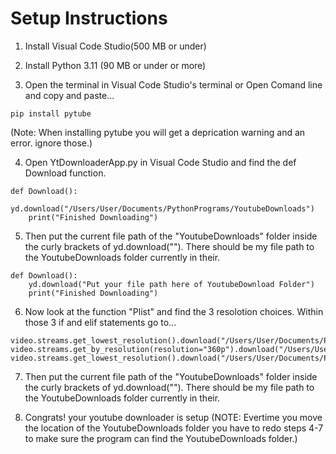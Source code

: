 # Setup Instructions 

1. Install Visual Code Studio(500 MB or under)

2. Install Python 3.11 (90 MB or under or more)

3. Open the terminal in Visual Code Studio's terminal or Open Comand line and copy and paste...

`pip install pytube`

(Note: When installing pytube you will get a deprication warning and an error. ignore those.)

4. Open YtDownloaderApp.py in Visual Code Studio and find the def Download function.

```
def Download():
    yd.download("/Users/User/Documents/PythonPrograms/YoutubeDownloads")
    print("Finished Downloading")
```

5. Then put the current file path of the "YoutubeDownloads" folder inside the curly brackets of yd.download(""). There should be my file path to the YoutubeDownloads folder currently in their.

```
def Download():
    yd.download("Put your file path here of YoutubeDownload Folder")
    print("Finished Downloading")
```
6. Now look at the function "Plist" and find the 3 resolotion choices. Within those 3 if and elif statements go to...

```
video.streams.get_lowest_resolution().download("/Users/User/Documents/PythonPrograms/YoutubeDownloads")
video.streams.get_by_resolution(resolution="360p").download("/Users/User/Documents/PythonPrograms/YoutubeDownloads")
video.streams.get_lowest_resolution().download("/Users/User/Documents/PythonPrograms/YoutubeDownloads")
```
7. Then put the current file path of the "YoutubeDownloads" folder inside the curly brackets of yd.download(""). There should be my file path to the YoutubeDownloads folder currently in their.

8. Congrats! your youtube downloader is setup (NOTE: Evertime you move the location of the YoutubeDownloads folder you have to redo steps 4-7 to make sure the program can find the YoutubeDownloads folder.)
